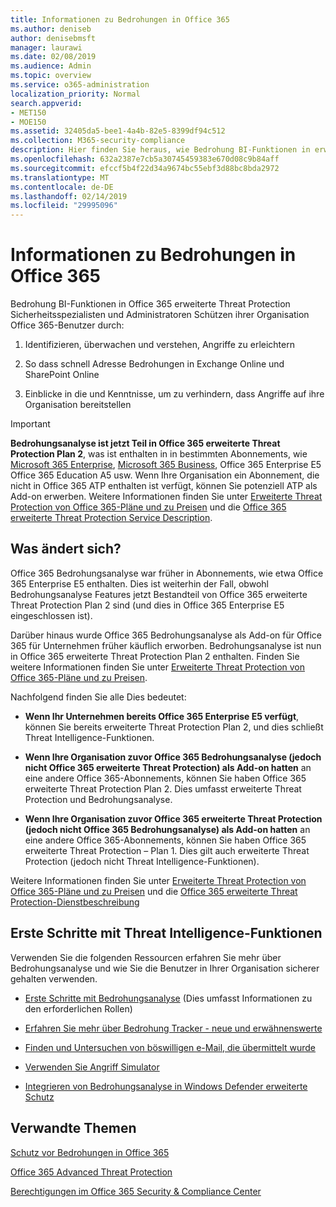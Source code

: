 ```yaml
---
title: Informationen zu Bedrohungen in Office 365
ms.author: deniseb
author: denisebmsft
manager: laurawi
ms.date: 02/08/2019
ms.audience: Admin
ms.topic: overview
ms.service: o365-administration
localization_priority: Normal
search.appverid:
- MET150
- MOE150
ms.assetid: 32405da5-bee1-4a4b-82e5-8399df94c512
ms.collection: M365-security-compliance
description: Hier finden Sie heraus, wie Bedrohung BI-Funktionen in erweiterten Schutz können Sie die Recherchieren Gefahren für Ihre Organisation, reagieren Sie auf Schadsoftware, Phishing und andere Angriffe, die Office 365 in Ihrem Auftrag erkannt hat, und suchen Sie nach Bedrohung Indikatoren.
ms.openlocfilehash: 632a2387e7cb5a30745459383e670d08c9b84aff
ms.sourcegitcommit: efccf5b4f22d34a9674bc55ebf3d88bc8bda2972
ms.translationtype: MT
ms.contentlocale: de-DE
ms.lasthandoff: 02/14/2019
ms.locfileid: "29995096"
---
```

# <a name="office-365-threat-intelligence"></a>Informationen zu Bedrohungen in Office 365

Bedrohung BI-Funktionen in Office 365 erweiterte Threat Protection Sicherheitsspezialisten und Administratoren Schützen ihrer Organisation Office 365-Benutzer durch:
  
1. Identifizieren, überwachen und verstehen, Angriffe zu erleichtern
    
2. So dass schnell Adresse Bedrohungen in Exchange Online und SharePoint Online
    
3. Einblicke in die und Kenntnisse, um zu verhindern, dass Angriffe auf ihre Organisation bereitstellen
    
> [!IMPORTANT]
> **Bedrohungsanalyse ist jetzt Teil in Office 365 erweiterte Threat Protection Plan 2**, was ist enthalten in in bestimmten Abonnements, wie [Microsoft 365 Enterprise](https://www.microsoft.com/microsoft-365/enterprise/home), [Microsoft 365 Business](https://www.microsoft.com/microsoft-365/business), Office 365 Enterprise E5 Office 365 Education A5 usw. Wenn Ihre Organisation ein Abonnement, die nicht in Office 365 ATP enthalten ist verfügt, können Sie potenziell ATP als Add-on erwerben. Weitere Informationen finden Sie unter [Erweiterte Threat Protection von Office 365-Pläne und zu Preisen](https://products.office.com/exchange/advance-threat-protection) und die [Office 365 erweiterte Threat Protection Service Description](https://docs.microsoft.com/en-us/office365/servicedescriptions/office-365-advanced-threat-protection-service-description#whats-new-in-office-365-advanced-threat-protection-atp). 
  
## <a name="whats-changing"></a>Was ändert sich?

Office 365 Bedrohungsanalyse war früher in Abonnements, wie etwa Office 365 Enterprise E5 enthalten. Dies ist weiterhin der Fall, obwohl Bedrohungsanalyse Features jetzt Bestandteil von Office 365 erweiterte Threat Protection Plan 2 sind (und dies in Office 365 Enterprise E5 eingeschlossen ist). 

Darüber hinaus wurde Office 365 Bedrohungsanalyse als Add-on für Office 365 für Unternehmen früher käuflich erworben. Bedrohungsanalyse ist nun in Office 365 erweiterte Threat Protection Plan 2 enthalten. Finden Sie weitere Informationen finden Sie unter [Erweiterte Threat Protection von Office 365-Pläne und zu Preisen](https://products.office.com/exchange/advance-threat-protection).

Nachfolgend finden Sie alle Dies bedeutet:

- **Wenn Ihr Unternehmen bereits Office 365 Enterprise E5 verfügt**, können Sie bereits erweiterte Threat Protection Plan 2, und dies schließt Threat Intelligence-Funktionen.

- **Wenn Ihre Organisation zuvor Office 365 Bedrohungsanalyse (jedoch nicht Office 365 erweiterte Threat Protection) als Add-on hatten** an eine andere Office 365-Abonnements, können Sie haben Office 365 erweiterte Threat Protection Plan 2. Dies umfasst erweiterte Threat Protection und Bedrohungsanalyse. 

- **Wenn Ihre Organisation zuvor Office 365 erweiterte Threat Protection (jedoch nicht Office 365 Bedrohungsanalyse) als Add-on hatten** an eine andere Office 365-Abonnements, können Sie haben Office 365 erweiterte Threat Protection – Plan 1. Dies gilt auch erweiterte Threat Protection (jedoch nicht Threat Intelligence-Funktionen).

Weitere Informationen finden Sie unter [Erweiterte Threat Protection von Office 365-Pläne und zu Preisen](https://products.office.com/exchange/advance-threat-protection) und die [Office 365 erweiterte Threat Protection-Dienstbeschreibung](https://docs.microsoft.com/en-us/office365/servicedescriptions/office-365-advanced-threat-protection-service-description#whats-new-in-office-365-advanced-threat-protection-atp)

## <a name="get-started-with-threat-intelligence-capabilities"></a>Erste Schritte mit Threat Intelligence-Funktionen

Verwenden Sie die folgenden Ressourcen erfahren Sie mehr über Bedrohungsanalyse und wie Sie die Benutzer in Ihrer Organisation sicherer gehalten verwenden.
  
- [Erste Schritte mit Bedrohungsanalyse](get-started-with-ti.md) (Dies umfasst Informationen zu den erforderlichen Rollen) 
    
- [Erfahren Sie mehr über Bedrohung Tracker - neue und erwähnenswerte](threat-trackers.md)
    
- [Finden und Untersuchen von böswilligen e-Mail, die übermittelt wurde](investigate-malicious-email-that-was-delivered.md)
    
- [Verwenden Sie Angriff Simulator](attack-simulator.md)
    
- [Integrieren von Bedrohungsanalyse in Windows Defender erweiterte Schutz](integrate-office-365-ti-with-wdatp.md)
    
## <a name="related-topics"></a>Verwandte Themen

[Schutz vor Bedrohungen in Office 365](protect-against-threats.md)
  
[Office 365 Advanced Threat Protection](office-365-atp.md)
  
[Berechtigungen im Office 365 Security &amp; Compliance Center](permissions-in-the-security-and-compliance-center.md)
  

